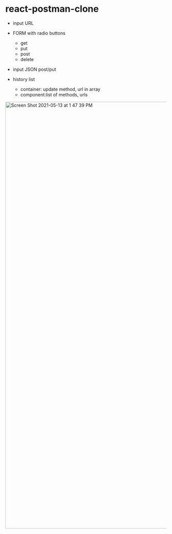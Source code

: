 # react-postman-clone

- input URL

- FORM with radio buttons

  - get
  - put
  - post
  - delete

- input JSON post/put

- history list
  - container: update method, url in array
  - component:list of methods, urls


<img width="1331" alt="Screen Shot 2021-05-13 at 1 47 39 PM" src="https://user-images.githubusercontent.com/74579728/118197598-20514d00-b404-11eb-81d8-a45349d1bd42.png">
